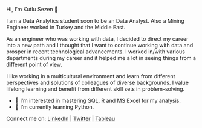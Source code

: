 Hi, I’m Kutlu Sezen 👋

I am a Data Analytics student soon to be an Data Analyst. Also a Mining Engineer worked in Turkey and the Middle East.

As an engineer who was working with data, I decided to direct my career into a new path and I thought that I want to continue working with data and prosper in recent technological advancements. I worked in/with various departments during my career and it helped me a lot in seeing things from a different point of view.

I like working in a multicultural environment and learn from different perspectives and solutions of colleagues of diverse backgrounds.
I value lifelong learning and benefit from different skill sets in problem-solving.

- 👀 I’m interested in mastering SQL, R and MS Excel for my analysis.
- 🌱 I’m currently learning Python.

Connect me on: 
[LinkedIn](https://www.linkedin.com/in/kutlusezen/) | [Twitter](https://twitter.com/ktlszn) | [Tableau](https://public.tableau.com/profile/kutlu#!/)



<!---
ktlszn/ktlszn is a ✨ special ✨ repository because its `README.md` (this file) appears on your GitHub profile.
You can click the Preview link to take a look at your changes.
--->
